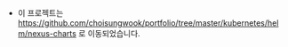 * 이 프로젝트는 https://github.com/choisungwook/portfolio/tree/master/kubernetes/helm/nexus-charts 로 이동되었습니다.
